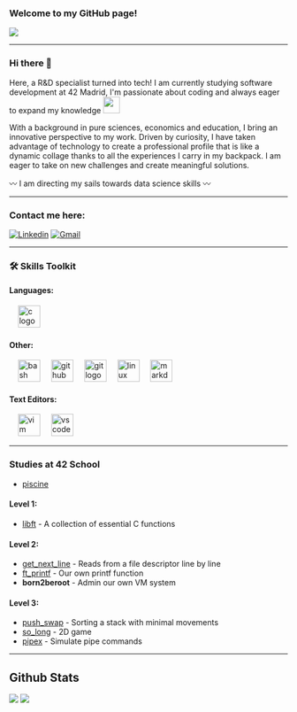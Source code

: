 ### Welcome to my GitHub page! 
<img src="https://komarev.com/ghpvc/?username=cristinarlr&&style=flat-square" align="center" />

---
### Hi there 👋

Here, a R&D specialist turned into tech! I am currently studying software development at 42 Madrid, I'm passionate about coding and always eager to expand my knowledge <img src="https://media.giphy.com/media/WUlplcMpOCEmTGBtBW/giphy.gif" width="30"> 

With a background in pure sciences, economics and education, I bring an innovative perspective to my work. Driven by curiosity, I have taken advantage of technology to create a professional profile that is like a dynamic collage thanks to all the experiences I carry in my backpack. I am eager to take on new challenges and create meaningful solutions.

〰️ I am directing my sails towards data science skills 〰️


---

### Contact me here:

[![Linkedin](https://img.shields.io/badge/LinkedIn-0077B5?style=for-the-badge&logo=linkedin&logoColor=white)](https://www.linkedin.com/in/cramirezlopezramallal/) [![Gmail](https://img.shields.io/badge/Gmail-D14836?style=for-the-badge&logo=gmail&logoColor=white)](mailto:cristinarlr@gmail.com)

---
###

<h3 align="left">🛠 Skills Toolkit </h3>

<div align="left">
  <h4 align="left">Languages:</h4>
  <img width="12" />
  <img src="https://cdn.jsdelivr.net/gh/devicons/devicon/icons/c/c-original.svg" height="40" alt="c logo"  />
 
<!-- **C++ & PYTHON TO ADD SOON **:)
  <img width="12" />
  <img src="https://cdn.jsdelivr.net/gh/devicons/devicon/icons/cplusplus/cplusplus-original.svg" height="40" alt="cplusplus logo"  />
  <img width="12" />
  <img src="https://cdn.jsdelivr.net/gh/devicons/devicon/icons/python/python-original.svg" height="40" alt="python logo"  />
--> 
   <!--  --> 
  <!--  
  <h4 align="left">DevOps:</h4>
  <img width="12" />
  <img src="https://cdn.jsdelivr.net/gh/devicons/devicon/icons/docker/docker-original.svg" height="40" alt="docker logo"  />
  <img width="12" />
  <img src="https://cdn.jsdelivr.net/gh/devicons/devicon/icons/googlecloud/googlecloud-original.svg" height="40" alt="googlecloud logo"  />
  <img width="12" />
  <img src="https://cdn.jsdelivr.net/gh/devicons/devicon/icons/ansible/ansible-original.svg" height="40" alt="ansible logo"  />
  <img width="12" />
  <img src="https://cdn.jsdelivr.net/gh/devicons/devicon/icons/kubernetes/kubernetes-plain.svg" height="40" alt="kubernetes logo"  />
  
  <h4 align="left">Full Stack Development:</h4>
  <img width="12" />
  <img src="https://www.vectorlogo.zone/logos/nestjs/nestjs-icon.svg" height="40" alt="nestjs logo"  />
  <img width="12" />
  <img src="https://cdn.jsdelivr.net/gh/devicons/devicon/icons/vuejs/vuejs-original.svg" height="40" alt="vuejs logo"  />
  <img width="12" />
  <img src="https://cdn.jsdelivr.net/gh/devicons/devicon/icons/html5/html5-original.svg" height="40" alt="html5 logo"  />
  <img width="12" />
  <img src="https://cdn.jsdelivr.net/gh/devicons/devicon/icons/css3/css3-original.svg" height="40" alt="css3 logo"  />
  <img width="12" />
  <img src="https://cdn.jsdelivr.net/gh/devicons/devicon/icons/postgresql/postgresql-original.svg" height="40" alt="postgresql logo"  />
  <img width="12" />
  <img src="https://cdn.jsdelivr.net/gh/devicons/devicon/icons/react/react-original.svg" height="40" alt="react logo"  />
  -->

  <!-- 
  <h4 align="left">Tools:</h4>
  <img width="12" />
  <img src="https://cdn.jsdelivr.net/gh/devicons/devicon/icons/canva/canva-original.svg" height="40" alt="canva logo"  />
  -->
  
  <h4 align="left">Other:</h4>
  <img width="12" />
  <img src="https://cdn.jsdelivr.net/gh/devicons/devicon/icons/bash/bash-original.svg" height="40" alt="bash logo"  />
  <img width="12" />
  <img src="https://cdn.jsdelivr.net/gh/devicons/devicon/icons/github/github-original.svg" height="40" alt="github logo"  />
  <img width="12" />
  <img src="https://cdn.jsdelivr.net/gh/devicons/devicon/icons/git/git-original.svg" height="40" alt="git logo"  />
  <img width="12" />
  <img src="https://cdn.jsdelivr.net/gh/devicons/devicon/icons/linux/linux-original.svg" height="40" alt="linux logo"  />
  <img width="12" />
  <img src="https://cdn.jsdelivr.net/gh/devicons/devicon/icons/markdown/markdown-original.svg" height="40" alt="markdown logo"  />
  <!--
  ARDUINO & RASPBERRI PI TO ADD SOON
  <img width="12" />
  <img src="https://cdn.jsdelivr.net/gh/devicons/devicon/icons/arduino/arduino-original.svg" height="40" alt="arduino logo"  />
  <img width="12" />
  <img src="https://cdn.jsdelivr.net/gh/devicons/devicon/icons/raspberrypi/raspberrypi-original.svg" height="40" alt="raspberrypi logo"  />
  -->
  
  <h4 align="left">Text Editors:</h4>
  <img width="12" />
  <img src="https://cdn.jsdelivr.net/gh/devicons/devicon/icons/vim/vim-original.svg" height="40" alt="vim logo"  />
  <img width="12" />
  <img src="https://cdn.jsdelivr.net/gh/devicons/devicon/icons/vscode/vscode-original.svg" height="40" alt="vscode logo"  />
</div>

---

### Studies at 42 School
- [piscine](https://github.com/cristinarlr/piscina_42)

#### Level 1:
- [libft](https://github.com/cristinarlr/libft) - A collection of essential C functions

#### Level 2:
- [get_next_line](https://github.com/cristinarlr/get_next_line) - Reads from a file descriptor line by line
- [ft_printf](https://github.com/cristinarlr/ft_printf) - Our own printf function
- **born2beroot** - Admin our own VM system

#### Level 3:
- [push_swap](https://github.com/cristinarlr/push_swap) - Sorting a stack with minimal movements
- [so_long](https://github.com/cristinarlr/so_long) - 2D game
- [pipex](https://github.com/cristinarlr/pipex) - Simulate pipe commands

---

## Github Stats  
<div align="left">

<img src="https://github-readme-stats.vercel.app/api?username=cristinarlr&show_icons=true&count_private=true&hide_border=true&theme=tokyonight" />  

<img src="https://github-readme-stats.vercel.app/api/top-langs/?username=cristinarlr&hide_border=true&layout=compact&theme=tokyonight"  />  

</div>  


